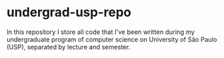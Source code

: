 # undergrad-usp-repo
In this repository I store all code that I've been written during my undergraduate program of computer science on University of São Paulo (USP), separated by lecture and semester.
